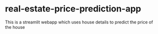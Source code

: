 # real-estate-price-prediction-app
This is a streamlit webapp which uses house details to predict the price of the house
